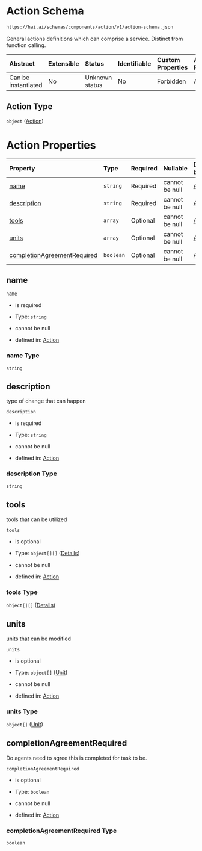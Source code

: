 # Action Schema

```txt
https://hai.ai/schemas/components/action/v1/action-schema.json
```

General actions definitions which can comprise a service. Distinct from function calling.

| Abstract            | Extensible | Status         | Identifiable | Custom Properties | Additional Properties | Access Restrictions | Defined In                                                                                         |
| :------------------ | :--------- | :------------- | :----------- | :---------------- | :-------------------- | :------------------ | :------------------------------------------------------------------------------------------------- |
| Can be instantiated | No         | Unknown status | No           | Forbidden         | Allowed               | none                | [action.schema.json](../../schemas/components/action/v1/action.schema.json "open original schema") |

## Action Type

`object` ([Action](action.md))

# Action Properties

| Property                                                    | Type      | Required | Nullable       | Defined by                                                                                                                                                          |
| :---------------------------------------------------------- | :-------- | :------- | :------------- | :------------------------------------------------------------------------------------------------------------------------------------------------------------------ |
| [name](#name)                                               | `string`  | Required | cannot be null | [Action](action-properties-name.md "https://hai.ai/schemas/components/action/v1/action-schema.json#/properties/name")                                               |
| [description](#description)                                 | `string`  | Required | cannot be null | [Action](action-properties-description.md "https://hai.ai/schemas/components/action/v1/action-schema.json#/properties/description")                                 |
| [tools](#tools)                                             | `array`   | Optional | cannot be null | [Action](action-properties-tools.md "https://hai.ai/schemas/components/action/v1/action-schema.json#/properties/tools")                                             |
| [units](#units)                                             | `array`   | Optional | cannot be null | [Action](action-properties-units.md "https://hai.ai/schemas/components/action/v1/action-schema.json#/properties/units")                                             |
| [completionAgreementRequired](#completionagreementrequired) | `boolean` | Optional | cannot be null | [Action](action-properties-completionagreementrequired.md "https://hai.ai/schemas/components/action/v1/action-schema.json#/properties/completionAgreementRequired") |

## name



`name`

*   is required

*   Type: `string`

*   cannot be null

*   defined in: [Action](action-properties-name.md "https://hai.ai/schemas/components/action/v1/action-schema.json#/properties/name")

### name Type

`string`

## description

type of change that can happen

`description`

*   is required

*   Type: `string`

*   cannot be null

*   defined in: [Action](action-properties-description.md "https://hai.ai/schemas/components/action/v1/action-schema.json#/properties/description")

### description Type

`string`

## tools

tools that can be utilized

`tools`

*   is optional

*   Type: `object[][]` ([Details](tool-items.md))

*   cannot be null

*   defined in: [Action](action-properties-tools.md "https://hai.ai/schemas/components/action/v1/action-schema.json#/properties/tools")

### tools Type

`object[][]` ([Details](tool-items.md))

## units

units that can be modified

`units`

*   is optional

*   Type: `object[]` ([Unit](unit.md))

*   cannot be null

*   defined in: [Action](action-properties-units.md "https://hai.ai/schemas/components/action/v1/action-schema.json#/properties/units")

### units Type

`object[]` ([Unit](unit.md))

## completionAgreementRequired

Do agents need to agree this is completed for task to be.

`completionAgreementRequired`

*   is optional

*   Type: `boolean`

*   cannot be null

*   defined in: [Action](action-properties-completionagreementrequired.md "https://hai.ai/schemas/components/action/v1/action-schema.json#/properties/completionAgreementRequired")

### completionAgreementRequired Type

`boolean`
